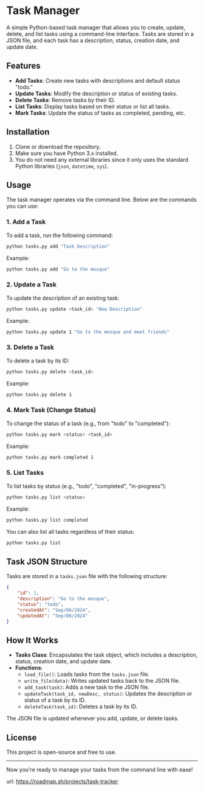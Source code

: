 # Task Manager

A simple Python-based task manager that allows you to create, update, delete, and list tasks using a command-line interface. Tasks are stored in a JSON file, and each task has a description, status, creation date, and update date.

## Features
- **Add Tasks**: Create new tasks with descriptions and default status "todo."
- **Update Tasks**: Modify the description or status of existing tasks.
- **Delete Tasks**: Remove tasks by their ID.
- **List Tasks**: Display tasks based on their status or list all tasks.
- **Mark Tasks**: Update the status of tasks as completed, pending, etc.

## Installation

1. Clone or download the repository.
2. Make sure you have Python 3.x installed.
3. You do not need any external libraries since it only uses the standard Python libraries (`json`, `datetime`, `sys`).

## Usage

The task manager operates via the command line. Below are the commands you can use:

### 1. Add a Task
To add a task, run the following command:
```bash
python tasks.py add "Task Description"
```
Example:
```bash
python tasks.py add "Go to the mosque"
```

### 2. Update a Task
To update the description of an existing task:
```bash
python tasks.py update <task_id> "New Description"
```
Example:
```bash
python tasks.py update 1 "Go to the mosque and meet friends"
```

### 3. Delete a Task
To delete a task by its ID:
```bash
python tasks.py delete <task_id>
```
Example:
```bash
python tasks.py delete 1
```

### 4. Mark Task (Change Status)
To change the status of a task (e.g., from "todo" to "completed"):
```bash
python tasks.py mark <status> <task_id>
```
Example:
```bash
python tasks.py mark completed 1
```

### 5. List Tasks
To list tasks by status (e.g., "todo", "completed", "in-progress"):
```bash
python tasks.py list <status>
```
Example:
```bash
python tasks.py list completed
```

You can also list all tasks regardless of their status:
```bash
python tasks.py list
```

## Task JSON Structure

Tasks are stored in a `tasks.json` file with the following structure:
```json
{
    "id": 1,
    "description": "Go to the mosque",
    "status": "todo",
    "createdAt": "Sep/06/2024",
    "updatedAt": "Sep/06/2024"
}
```

## How It Works

- **Tasks Class**: Encapsulates the task object, which includes a description, status, creation date, and update date.
- **Functions**:
  - `load_file()`: Loads tasks from the `tasks.json` file.
  - `write_file(data)`: Writes updated tasks back to the JSON file.
  - `add_task(task)`: Adds a new task to the JSON file.
  - `updateTask(task_id, newDesc, status)`: Updates the description or status of a task by its ID.
  - `deleteTask(task_id)`: Deletes a task by its ID.
  
The JSON file is updated whenever you add, update, or delete tasks.

## License

This project is open-source and free to use.

---

Now you're ready to manage your tasks from the command line with ease!

url: https://roadmap.sh/projects/task-tracker
